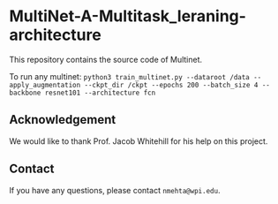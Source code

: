 # MultiNet-A-Multitask_leraning-architecture

This repository contains the source code of Multinet.


To run any multinet: 
`python3 train_multinet.py --dataroot /data --apply_augmentation --ckpt_dir /ckpt --epochs 200 --batch_size 4 --backbone resnet101 --architecture fcn`




## Acknowledgement
We would like to thank Prof. Jacob Whitehill for his help on this project.

## Contact
If you have any questions, please contact `nmehta@wpi.edu`.
